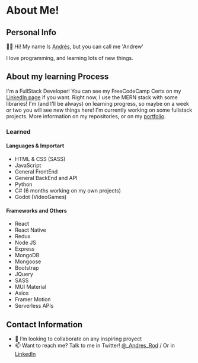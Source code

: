 # About Me!
## Personal Info

👋🏻 Hi! My name Is [Andrés](https://www.mwkp.online/), but you can call me 'Andrew'


I love programming, and learning lots of new things. 


## About my learning Process

I'm a FullStack Developer!
You can see my FreeCodeCamp Certs on my [LinkedIn page](https://www.linkedin.com/in/andres-felipe-rodr%C3%ADguez-gallego-9055131b0/) if you want.
Right now, I use the MERN stack with some libraries! I'm (and I'll be always) on learning progress, so maybe on a week or two you will see new things here!
I'm currently working on some fullstack projects. More information on my repositories, or on my [portfolio](https://www.mwkp.online/).

### Learned

#### Languages & Importart
- HTML & CSS (SASS)
- JavaScript
- General FrontEnd
- General BackEnd and API
- Python
- C# (6 months working on my own projects)
- Godot (VideoGames)

#### Frameworks and Others
- React
- React Native
- Redux
- Node JS
- Express
- MongoDB
- Mongoose
- Bootstrap
- JQuery
- SASS
- MUI Material
- Axios
- Framer Motion
- Serverless APIs


## Contact Information


- 💞️ I’m looking to collaborate on any inspiring proyect
- 📫 Want to reach me? Talk to me in Twitter! [@_Andres_Rod](https://twitter.com/_Andres_Rod) / Or in [LinkedIn](https://www.linkedin.com/in/andres-felipe-rodr%C3%ADguez-gallego-9055131b0/)

<!---
andres-rod-g/andres-rod-g is a ✨ special ✨ repository because its `README.md` (this file) appears on your GitHub profile.
You can click the Preview link to take a look at your changes.
--->
